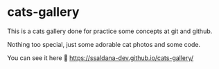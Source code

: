 # cats-gallery
This is a cats gallery done for practice some concepts at git and github.

Nothing too special, just some adorable cat photos and some code.

You can see it here 💚 https://ssaldana-dev.github.io/cats-gallery/

